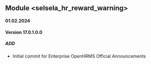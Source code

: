 ## Module <selsela_hr_reward_warning>

#### 01.02.2024
#### Version 17.0.1.0.0
##### ADD

- Initial commit for Enterprise OpenHRMS Official Announcements
